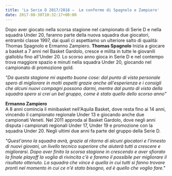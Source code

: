```yaml
---
title: 'La Serie D 2017/2018 –  Le conferme di Spagnolo e Zampiero'
date: 2017-08-30T10:32:17+00:00
---
```

Dopo aver giocato nella scorsa stagione nel campionato di Serie D e nella squadra Under 20, faranno parte della nuova squadra due giocatori, entrambi classe 1997, dai quali ci aspettiamo un ulteriore salto di qualità: Thomas Spagnolo e Ermanno Zampiero. **Thomas Spagnolo** Inizia a giocare a basket a 7 anni nel Basket Gardolo, cresce e milita in tutte le giovanili gialloblu fino all'Under 20. Lo scorso anno gioca in Serie D e nel contempo trova maggiore spazio e minuti nella squadra Under 20, giocando nel campionato di promozione gold.

_"Da questa stagione mi aspetto buone cose: dal punto di vista personale spero di migliorare in molti aspetti grazie anche all'esperienza e i consigli che alcuni nuovi compagni possono darmi, mentre dal punto di vista della squadra spero si crei un bel gruppo, come è stato quello dello scorso anno"_

**Ermanno Zampiero**  
A 8 anni comincia il minibasket nell'Aquila Basket, dove resta fino ai 14 anni, vincendo il campionato regionale Under 13 e giocando anche due campionati Veneti. Nel 2011 approda al Basket Gardolo, dove negli anni disputa i campionati regionali Under 17, Under 19 e promozione con la squadra Under 20. Negli ultimi due anni fa parte del gruppo della Serie D.

_"Quest'anno la squadra avrà, grazie al ritorno di alcuni giocatori e l'innesto di nuovi giovani, un livello tecnico superiore che aiuterà tutti a crescere e migliorarsi. Dopo aver finito la scorsa stagione in crescendo e aver sfiorato la finale playoff la voglia di rivincita c'è e faremo il possibile per migliorare il risultato ottenuto. La squadra che vince è quella in cui tutti si fanno trovare pronti nel momento in cui ce n'è stato bisogno, ed è quello che voglio fare."_